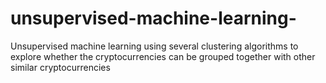 # unsupervised-machine-learning-
Unsupervised machine learning using several clustering algorithms to explore whether the cryptocurrencies can be grouped together with other similar cryptocurrencies
